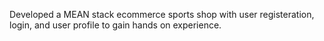 Developed a MEAN stack ecommerce sports shop with user registeration, login, and user profile to gain hands on experience.